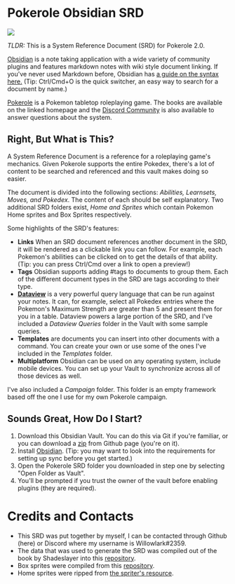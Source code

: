 # Pokerole Obsidian SRD

![](https://i.imgur.com/4ZpTthC.png)

*TLDR:* This is a System Reference Document (SRD) for Pokerole 2.0. 

[Obsidian](https://help.obsidian.md/Obsidian/Index) is a note taking application with a wide variety of community plugins and features markdown notes with wiki style document linking. If you've never used Markdown before, Obsidian has [a guide on the syntax here.](https://help.obsidian.md/How+to/Format+your+notes) (Tip: Ctrl/Cmd+O is the quick switcher, an easy way to search for a document by name.)

[Pokerole](https://www.pokeroleproject.com/) is a Pokemon tabletop roleplaying game. The books are available on the linked homepage and the [Discord Community](https://discord.gg/95DFpdMVcC) is also available to answer questions about the system. 

## Right, But What is This?

A System Reference Document is a reference for a roleplaying game's mechanics. Given Pokerole supports the entire Pokedex, there's a lot of content to be searched and referenced and this vault makes doing so easier. 

The document is divided into the following sections: *Abilities, Learnsets, Moves, and Pokedex*. The content of each should be self explanatory. Two additional SRD folders exist, *Home and Sprites* which contain Pokemon Home sprites and Box Sprites respectively. 

Some highlights of the SRD's features: 

- **Links** When an SRD document references another document in the SRD, it will be rendered as a clickable link you can follow. For example, each Pokemon's abilities can be clicked on to get the details of that ability. (Tip: you can press Ctrl/Cmd over a link to open a preview!)
- **Tags** Obsidian supports adding \#tags to documents to group them. Each of the different document types in the SRD are tags according to their type. 
- **[Dataview](https://blacksmithgu.github.io/obsidian-dataview/)** is a very powerful query language that can be run against your notes. It can, for example, select all Pokedex entries where the Pokemon's Maximum Strength are greater than 5 and present them for you in a table. Dataview powers a large portion of the SRD, and I've included a *Dataview Queries* folder in the Vault with some sample queries. 
- **Templates** are documents you can insert into other documents with a command. You can create your own or use some of the ones I've included in the *Templates* folder.
- **Multiplatform** Obsidian can be used on any operating system, include mobile devices. You can set up your Vault to synchronize across all of those devices as well. 

I've also included a *Campaign* folder. This folder is an empty framework based off the one I use for my own Pokerole campaign. 

## Sounds Great, How Do I Start?

1. Download this Obsidian Vault. You can do this via Git if you're familiar, or you can download a [zip](https://github.com/Willowlark/PokeroleObsidianSRD/archive/refs/heads/master.zip) from Github page (you're on it).
2. Install [Obsidian](https://obsidian.md/). (Tip: you may want to look into the requirements for setting up sync before you get started.)
3. Open the Pokerole SRD folder you downloaded in step one by selecting "Open Folder as Vault". 
4. You'll be prompted if you trust the owner of the vault before enabling plugins (they are required). 

# Credits and Contacts

- This SRD was put together by myself, I can be contacted through Github (here) or Discord where my username is Willowlark#2359. 
- The data that was used to generate the SRD was compiled out of the book by Shadeslayer into this [repository](https://github.com/XShadeSlayerXx/PokeRole-Discord.py-Base). 
- Box sprites were compiled from this [repository](https://github.com/msikma/pokesprite).
- Home sprites were ripped from [the spriter's resource](https://www.spriters-resource.com/nintendo_switch/pokemonhome/).